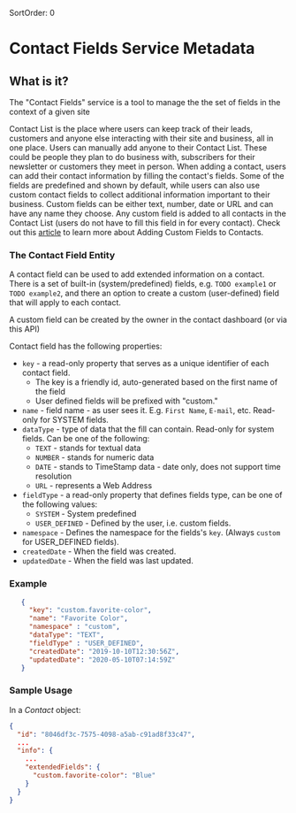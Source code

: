 SortOrder: 0
# Contact Fields Service Metadata

## What is it?
The "Contact Fields" service is a tool to manage the the set of fields in the context of a given site

Contact List is the place where users can keep track of their leads, customers and anyone else interacting with their site and business, all in one place. 
Users can manually add anyone to their Contact List. These could be people they plan to do business with, subscribers for their newsletter or customers they meet in person.
When adding a contact, users can add their contact information by filling the contact's fields. Some of the fields are predefined and shown by default, while users can also use custom contact fields to collect additional information important to their business.
Custom fields can be either text, number, date or URL and can have any name they choose. Any custom field is added to all contacts in the Contact List (users do not have to fill this field in for every contact).
Check out this [article](https://support.wix.com/en/article/adding-custom-fields-to-contacts) to learn more about Adding Custom Fields to Contacts.

### The Contact Field Entity

A contact field can be used to add extended information on a contact. 
There is a set of built-in (system/predefined) fields, e.g. `TODO example1` or `TODO example2`, and there an option to create a custom (user-defined) field that will apply to each contact.

A custom field can be created by the owner in the contact dashboard (or via this API)

Contact field has the following properties:
- `key` - a read-only property that serves as a unique identifier of each contact field.
  - The key is a friendly id, auto-generated based on the first name of the field
  - User defined fields will be prefixed with "custom."
- `name` - field name - as user sees it. E.g. `First Name`, `E-mail`, etc. Read-only for SYSTEM fields.
- `dataType` - type of data that the fill can contain. Read-only for system fields. Can be one of the following:
    - `TEXT` - stands for textual data
    - `NUMBER` - stands for numeric data
    - `DATE` - stands to TimeStamp data - date only, does not support time resolution
    - `URL` - represents a Web Address
- `fieldType` - a read-only property that defines fields type, can be one of the following values:
  - `SYSTEM` - System predefined
  - `USER_DEFINED` - Defined by the user, i.e. custom fields.
- `namespace` - Defines the namespace for the fields's `key`. (Always `custom` for USER_DEFINED fields).
- `createdDate` - When the field was created.
- `updatedDate` - When the field was last updated.    
    
   

### Example

```json
   {
     "key": "custom.favorite-color",
     "name": "Favorite Color",
     "namespace" : "custom",
     "dataType": "TEXT",
     "fieldType" : "USER_DEFINED",
     "createdDate": "2019-10-10T12:30:56Z",
     "updatedDate": "2020-05-10T07:14:59Z"
   }
```

### Sample Usage
In a *Contact* object:

```json
{
  "id": "8046df3c-7575-4098-a5ab-c91ad8f33c47",
  ...
  "info": {
    ...
    "extendedFields": {
      "custom.favorite-color": "Blue"
    }
  }
}
```